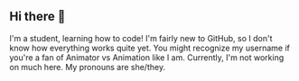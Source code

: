 ## Hi there 👋
I'm a student, learning how to code! I'm fairly new to GitHub, so I don't know how everything works quite yet. You might recognize my username if you're a fan of Animator vs Animation like I am. Currently, I'm not working on much here. My pronouns are she/they.

<!--
**ITSMEYELLOW-TheDarkLordsConsole/ITSMEYELLOW-TheDarkLordsConsole** is a ✨ _special_ ✨ repository because its `README.md` (this file) appears on your GitHub profile.

Here are some ideas to get you started:

- 🔭 I’m currently working on ...
- 🌱 I’m currently learning ...
- 👯 I’m looking to collaborate on ...
- 🤔 I’m looking for help with ...
- 💬 Ask me about ...
- 📫 How to reach me: ...
- 😄 Pronouns: ...
- ⚡ Fun fact: ...
-->
